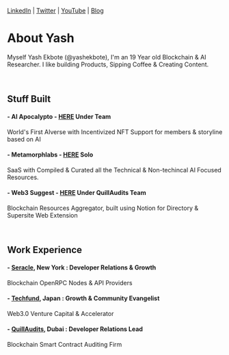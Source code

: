 [LinkedIn](https://www.linkedin.com/in/yashekbote/) | [Twitter](https://twitter.com/yashekbote) | [YouTube](https://www.youtube.com/@yashekbote) | [Blog](https://mirror.xyz/0x186bad361FA4094121AA709A52842596632d2a65)

# About Yash

Myself Yash Ekbote (@yashekbote), I'm an 19 Year old Blockchain & AI Researcher. I like building Products, Sipping Coffee & Creating Content.

<br/>

## Stuff Built 

#### - AI Apocalypto - [HERE](https://aiapocalypto.com/) Under Team
World's First AIverse with Incentivized NFT Support for members & storyline based on AI

#### - Metamorphlabs - [HERE](https://metamorphlabs.xyz/) Solo
SaaS with Compiled & Curated all the Technical & Non-techincal AI Focused Resources.

#### - Web3 Suggest - [HERE](https://web3suggest.xyz/) Under QuillAudits Team
Blockchain Resources Aggregator, built using Notion for Directory & Supersite Web Extension


<br/>

## Work Experience

#### - [**Seracle**](https://www.seracle.com), New York : Developer Relations & Growth

Blockchain OpenRPC Nodes & API Providers

#### - [**Techfund**](https://techfund.jp), Japan : Growth & Community Evangelist 

Web3.0 Venture Capital & Accelerator 

#### - [**QuillAudits**](https://audits.quillhash.com/smart-contract-audit), Dubai : Developer Relations Lead

Blockchain Smart Contract Auditing Firm
